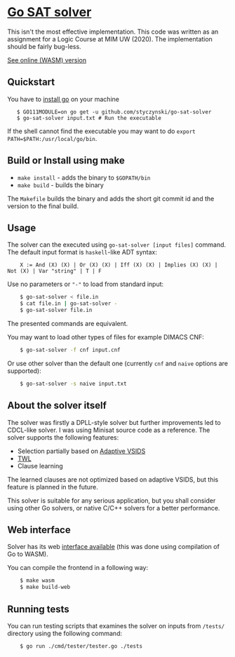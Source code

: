 # [Go SAT solver](http://styczynski.in/go-sat-solver/)

This isn't the most effective implementation. This code was written as an assignment for a Logic Course at MIM UW (2020).
The implementation should be fairly bug-less.

[See online (WASM) version](http://styczynski.in/go-sat-solver/)

## Quickstart

You have to [install go](https://golang.org/doc/install) on your machine 

```
   $ GO111MODULE=on go get -u github.com/styczynski/go-sat-solver
   $ go-sat-solver input.txt # Run the executable
```

If the shell cannot find the executable you may want to do `export PATH=$PATH:/usr/local/go/bin`.

## Build or Install using make

* `make install` - adds the binary to `$GOPATH/bin`
* `make build` - builds the binary

The `Makefile` builds the binary and adds the short git commit id and the version to the final build.

## Usage

The solver can the executed using `go-sat-solver [input files]` command.
The default input format is `haskell`-like ADT syntax:
```
    X := And (X) (X) | Or (X) (X) | Iff (X) (X) | Implies (X) (X) | Not (X) | Var "string" | T | F
```

Use no parameters or `"-"` to load from standard input:
```bash
    $ go-sat-solver < file.in
    $ cat file.in | go-sat-solver -
    $ go-sat-solver file.in
```
The presented commands are equivalent.

You may want to load other types of files for example DIMACS CNF:
```bash
    $ go-sat-solver -f cnf input.cnf
```

Or use other solver than the default one (currently `cnf` and `naive` options are supported):
```bash
    $ go-sat-solver -s naive input.txt
```

## About the solver itself

The solver was firstly a DPLL-style solver but further improvements led to CDCL-like solver. 
I was using Minisat source code as a reference.
The solver supports the following features:
* Selection partially based on [Adaptive VSIDS](https://arxiv.org/pdf/1506.08905.pdf)
* [TWL](http://people.mpi-inf.mpg.de/~mfleury/sat_twl.pdf)
* Clause learning

The learned clauses are not optimized based on adaptive VSIDS, but this feature is planned in the future.

This solver is suitable for any serious application, but you shall consider using other Go solvers, or native C/C++ solvers for a better performance.

## Web interface

Solver has its web [interface available](http://styczynski.in/go-sat-solver/) (this was done using compilation of Go to WASM).

You can compile the frontend in a following way:
```bash
    $ make wasm
    $ make build-web
```

## Running tests

You can run testing scripts that examines the solver on inputs from `/tests/` directory using the following command:
```bash
    $ go run ./cmd/tester/tester.go ./tests
```